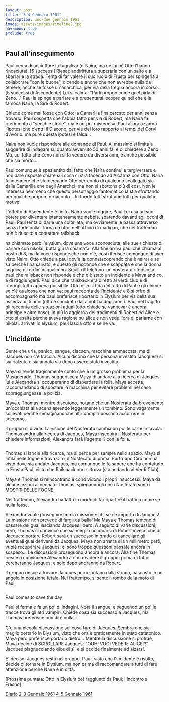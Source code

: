 ```yaml
---
layout: post
title: "3-4 Gennaio 1961"
description: uno-due gennaio 1961
image: assets/images/timeline2.jpg
nav-menu: true
exclude: true
---
```


## Paul all'inseguimento

Paul cerca di acciuffare la fuggitiva (è Naira, ma né lui né Otto l'hanno rinosciuta). [5 successi] Riesce addirittura a superarla con un salto e a sbarrarle la strada.
Tenta di far valere il suo ruolo di Frusta per spingerla a collaborare "con le buone", dicendole anche che non avrebbe nulla da temere, anche se fosse un'anarchica, per via della tregua ancora in corso.
[5 successi di Ascendente] Lei si calma: "Parli proprio come quel pirla di Zeno..."
Paul la spinge a parlare e a presentarsi: scopre quindi che è la famosa Naira, la Sire di Robert.

Chiede come mai fosse con Otto: la Camarilla l'ha cercato per anni senza trovarlo! Paul sospetta che l'abbia fatto per via di Robert, ma Naira fa riferimento a "vecchie storie", ma è un po' misteriosa. Paul allora azzarda l'ipotesi che c'entri il Diacono, per via del loro rapporto ai tempi dei Corvi d'Avorio: ma pure questa ipotesi è falsa...

Naira non vuole rispondere alle domande di Paul. Al massimo si limita a suggerire di indagare su quanto avvenuto 50 anni fa, e di chiedere a Zeno. Ma, col fatto che Zeno non si fa vedere da diversi anni, è anche possibile che sia morto...

Paul comunque è spazientito dal fatto che Naira continui a tergiversare e non dare risposte chiare sul cosa ci stia facendo ad Alcatraz con Otto. Naira fa intendere che sta cercando Otto per conto di qualcuno scollegato sia dalla Camarilla che dagli Anarchci, ma non si sbottona più di così. Non le interessa nemmeno che questo personaggio fantomatico la stia sfruttando per qualche proprio tornaconto... In fondo tutti sfruttano tutti per qualche motivo.

L'effetto di Ascendente è finito. Naira vuole fuggire, Paul  Lei usa un suo potere per diventare istantaneamente nebbia, sparendo davanti agli occhi di Paul. Paul tenta di darle una coltellata, ma ovviamente le passa attraverso senza farle nulla. Torna da otto, nell'ufficio di madigan, che nel frattempo non è riuscito a contattare railsback.

ha chiamato però l'elysium, dove una voce sconosciuta, alle sue richieste di parlare con nikolai, butta giù la chiamata. Alla fine arriva paul che chiama al posto di 8, ma la voce risponde che non c'è, così riferisce comunque di aver visto Naira. Otto chiede a paul dov'è la donna(scoprendo che è naira) e se sa perchè l'ha salvato, e questo gli risponde che è scappata e che la donna seguiva gli ordini di qualcuno. Squilla il telefono. un nosferatu riferisce a paul che railsback non risponde e che c'è stato un incidente a Maya and co. e di raggiungerli. Paul dice che railsback era diretto al verdi club e di riferirgli tutto appena possibile. Otto non si fida del tutto di Paul e gli chiede se c'è qualcosa che non va; paul racconta dell'incidente e 8 si offre di accompagnarlo ma paul preferisce riportarlo in Elysium per via della sua assenza di 5 anni (otto è shockato dalla notizia degli anni). Paul nel tragitto gli racconta delle situazioni attuali(otto chiede se vannevar è ancora principe e altre cose), in più lo aggiorna dei tradimenti di Robert ed Alice e otto si esalta perchè aveva ragione su alice e non vede l'ora di parlarne con nikolai. arrivati in elysium, paul lascia otto e se ne va.

## L'incidènte

Gente che urla, panico, sangue, clacson, macchina ammaccata, ma di Jacques non c'è traccia. Alcuni dicono che la persona investita (Jacques) si sia rialzata e sia andata via dopo essere stata investita.

Maya si rende tragicamente conto che è un grosso problema per la Masquerade. Thomas suggerisce a Maya di andare alla ricerca di Jacques; lui e Alexandra si occuperanno di disperdere la folla. Maya accetta, raccomandando di spostare la macchina per evitare problemi nel caso sopraggiungesse la polizia.

Maya e Thomas, mentre discutono, notano che un Nosferatu dà brevemente un'occhiata  alla scena aprendo leggermente un tombino. Sono vagamente sollevati perché immaginano che altri vampiri possano accorrere in soccorso.

Il gruppo si divide. La visione del Nosferatu cambia un po' le carte in tavola: Thomas andrà alla ricerca di Jacques, Maya inseguirà il Nosferatu per chiedere informazioni, Alexandra farà l'agente K con la folla.

<span class="image fit"><img src="http://telegra.ph/file/ee4ac84b033f33b95a61d.png" alt="" /></span>

Thomas si lancia alla ricerca, ma si perde per sempre nello spazio.
Maya si infila nelle fogne e trova Ciro, il Nosferatu di prima. Purtroppo Ciro non ha visto dove sia andato Jacques, ma comunque le fa sapere che ha contattato la Frusta Paul, visto che Railsback non si trova (sta andando al Verdi Club).

Maya e Thomas si reincontrano e condividono i propri insuccessi. Maya dà alcune lezioni al neonato Thomas, spiegandogli che i Nosferatu sono i MOSTRI DELLE FOGNE.

Nel frattempo, Alexandra ha fatto in modo di far ripartire il traffico come se nulla fosse.

Alexandra vuole proseguire con la missione: chi se ne importa di Jacques! La missione non prevede di fargli da balia! Ma Maya e Thomas temono di passare dei guai lasciando Jacques libero.
A seguito di varie discussioni, però, Thomas si convince che sia meglio occuparsi di Robert invece che di Jacques: portare Robert sarà un successo in grado di cancellare gli eventuali guai derivanti da Jacques.
Maya non arretra di un millimetro però, vuole recuperare Jacques: ci sono troppe questioni passate ancora in sospeso...
Le discussioni proseguono ancora e ancora. Alla fine Thomas riesce a convincere Alexandra a non dividere il gruppo: prima di tutto cercheranno Jacques, e solo dopo andranno da Robert.

Il gruppo riesce a trovare Jacques poco lontano dalla strada, nascosto in un angolo in posizione fetale.
Nel frattempo, si sente il rombo della moto di Paul.

<span class="image fit"><img src="http://telegra.ph/file/555aec628ecb6c84550b5.png" alt="" /></span>

Paul comes to save the day

Paul si ferma e fa un po' di indagini. Nota il sangue, e seguendo un po' le tracce trova gli atri vampiri. Chiede cosa sia successo a Jacques, ma Thomas preferisce non dire nulla...

C'è una piccola discussione sul cosa fare di Jacques. Sembra che sia meglio portarlo in Elysium, visto che ora è praticamente in stato catatonico. Maya però preferisce portarlo dietro... Mentre la discussione si protrae, Maya decide di SCROLLARE Jacques: "OUH! VUOI VEDERE ALICE?!"
Jacques piagnucolando dice di sì, e si decide finalmente ad alzarsi.

E' deciso: Jacques resta nel gruppo. Paul, visto che l'incidente è risolto, decide di tornare in Elysium, ma non prima di raccomandare a tutti di fare attenzione perché Naira è in città.

[Prossima puntata: Otto in Elysium poi raggiunto da Paul; l'incontro a Fresno]

<a href="http://xabacadabra.com/cursed-legacy/diario" class="button">Diario</a>
<a href="3-gennaio-1961.html" class="button back">2-3 Gennaio 1961</a>
<a href="4-5-gennaio-1961.html" class="button next">4-5 Gennaio 1961</a>